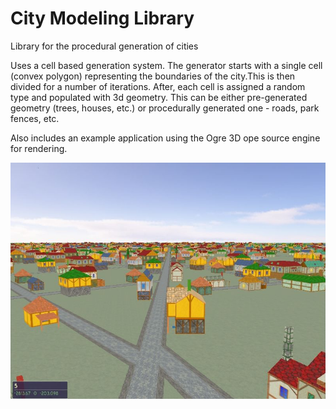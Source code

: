 # City Modeling Library
Library for the procedural generation of cities

Uses a cell based generation system. The generator starts with a single cell (convex polygon) representing the boundaries of the city.This is then divided for a number of iterations. After, each cell is assigned a random type and populated with 3d geometry. This can be either pre-generated geometry (trees, houses, etc.) or procedurally generated one - roads, park fences, etc.

Also includes an example application using the Ogre 3D ope source engine for rendering.

![](screenshots/cml_1.jpg)
